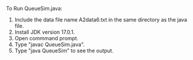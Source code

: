 To Run QueueSim.java:
1. Include the data file name A2data6.txt in the same directory as the java file.
2. Install JDK version 17.0.1.
3. Open commmand prompt.
4. Type "javac QueueSim.java".
5. Type "java QueueSim" to see the output.
